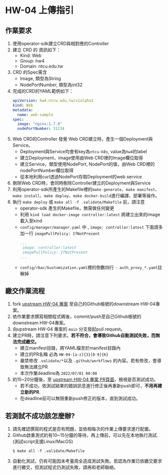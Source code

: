 #  HW-04 上傳指引


## 作業要求
1. 使用operator-sdk建立CRD與相對應的Controller
2. 建立 CRD 的 資訊如下：
   * Kind: Web
   * Group: hw4
   * Domain: ntcu.edu.tw
3. CRD 的Spec需含
   * Image, 類型為String
   * NodePortNumber, 類型為int32
4. 完成的CRD的YAML範例如下：
      ```yaml
      apiVersion: hw4.ntcu.edu.tw/v1alpha1
      kind: Web
      metadata:
        name: web-sample
      spec:
        image: "nginx:1.7.9"
        nodePortNumber: 31234
      ```
5. Web CRD的Controller 發覺 Web CRD建立時，產生一個Deployment與Service。
   * Deployment與Service均會有key為`ntcu-k8s`, value為`hw4`的label
   * 建立Deployment，image使用由Web CRD裡的Image欄位取得
   * 建立Service，類型使用NodePort, NodePort的值，由Web CRD裡的nodePortNumber欄位取得
   * 從本地利用curl透過NodePort存取Deployment的web service
6. 刪除Web CRD時，會同時刪除Controller建立的Deployment與Service
7. 利用operator-sdk所產生的Makefile裡的`make generate`、`make manifest`、`make install`、`make deploy`、`make docker-build`進行編譯、部署等操作。
8. 執行 `make deploy` 或 `make all -f .validate/Makefile` 前，請注意
   * operator-sdk 產生的Makefile，無需做任何變更
   * 利用 `kind load docker-image controller:latest` 將建立出來的image載入至kind
   * `config/manager/manager.yaml` 中 , `image: controller:latest` 下面請多加一行 `imagePullPolicy: IfNotPresent`
     ```yaml
     ...
      image: controller:latest
      imagePullPolicy: IfNotPresent
     ...
     ```
   * `config/rbac/kustomization.yaml`裡的倒數四行 `- auth_proxy_*.yaml`註解掉


## 繳交作業流程
1. fork [upstream HW-04 專案](https://github.com/ogre0403/110-2-ntcu-k8s-programing-HW-04) 至自己的Github帳號的downstream HW-04專案。
2. 依作業要求撰寫相關程式碼後，commit/push至自己Github帳號的downstream HW-04專案。
3. 向upstream HW-04 專案的 `main` 分支發起pull request。
4. 建立PR時，請注意下列要求。**若不符合，會導致Github自動測試失敗，而無法完成繳交。**
   * 建立manifest目錄，將YAML檔至於manifest目錄內
   * 建立的PR名稱 必為 `HW-04-[a-z]{3}[0-9]{6}`
   * 嚴禁修改 `.validate/*`以及 `.github/workflows` 的內容。若有修改，會導致無法建立PR
   * 本次作業deadline為 `2022/07/01 00:00`
5. 約15~20分鐘後，至 [upstream HW-04 專案 PR頁面](https://github.com/ogre0403/110-2-ntcu-k8s-programing-HW-04/pulls)，檢視是否測試成功。
   * 若不成功，依測試結果的錯誤訊息進行修正後再重新push即可，**不用再建立新的PR**.
   * 在deadline前可以無限重新push修正的版本，直到測試成功。
## 若測試不成功該怎麼辦?
1. 請先確認撰寫的程式是否有問題，並依相每次的作業上傳要求進行配置。
2. Github啟重測式約有10~15分鐘的等待，再上傳前，可以先在本地執行測試. (測試script支援Linux/MacOS)
   ```shell
   $ make all -f .validate/Makefile
   ```
3. 自動化測試，仍有可能因未考量周全造成測試失敗。若認為作業已依繳交要求進行繳交，但測試程式仍測試失敗，請再和老師聯絡。